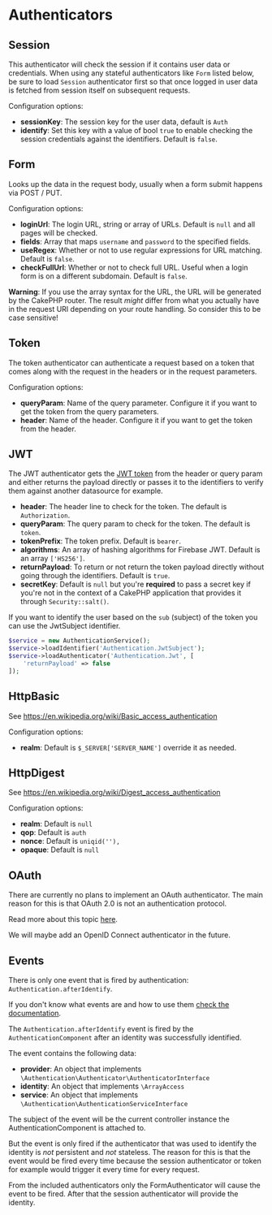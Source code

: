# Authenticators

## Session

This authenticator will check the session if it contains user data or credentials. When using any stateful authenticators like `Form` listed below, be sure to load `Session` authenticator first so that once logged in user data is fetched from session itself on subsequent requests.

Configuration options:

* **sessionKey**: The session key for the user data, default is `Auth`
* **identify**: Set this key with a value of bool `true` to enable checking the session credentials against the identifiers. Default is `false`. 

## Form

Looks up the data in the request body, usually when a form submit happens via POST / PUT.

Configuration options:

* **loginUrl**: The login URL, string or array of URLs. Default is `null` and all pages will be checked.
* **fields**: Array that maps `username` and `password` to the specified fields.
* **useRegex**: Whether or not to use regular expressions for URL matching. Default is `false`.
* **checkFullUrl**: Whether or not to check full URL. Useful when a login form is on a different subdomain. Default is `false`.

**Warning**: If you use the array syntax for the URL, the URL will be generated by the CakePHP router. The result *might* differ from what you actually have in the request URI depending on your route handling. So consider this to be case sensitive!

## Token

The token authenticator can authenticate a request based on a token that comes along with the request in the headers or in the request parameters.

Configuration options:

* **queryParam**: Name of the query parameter. Configure it if you want to get the token from the query parameters.
* **header**: Name of the header. Configure it if you want to get the token from the header.

## JWT

The JWT authenticator gets the [JWT token](https://jwt.io/) from the header or query param and either returns the payload directly or passes it to the identifiers to verify them against another datasource for example.

* **header**: The header line to check for the token. The default is `Authorization`.
* **queryParam**: The query param to check for the token. The default is `token`.
* **tokenPrefix**: The token prefix. Default is `bearer`.
* **algorithms**: An array of hashing algorithms for Firebase JWT. Default is an array `['HS256']`.
* **returnPayload**: To return or not return the token payload directly without going through the identifiers. Default is `true`.
* **secretKey**: Default is `null` but you're **required** to pass a secret key if you're not in the context of a CakePHP application that provides it through `Security::salt()`.

If you want to identify the user based on the `sub` (subject) of the token you can use the JwtSubject identifier.

```php
$service = new AuthenticationService();
$service->loadIdentifier('Authentication.JwtSubject');
$service->loadAuthenticator('Authentication.Jwt', [
    'returnPayload' => false
]);
```

## HttpBasic

See https://en.wikipedia.org/wiki/Basic_access_authentication

Configuration options:

* **realm**: Default is `$_SERVER['SERVER_NAME']` override it as needed.

## HttpDigest

See https://en.wikipedia.org/wiki/Digest_access_authentication

Configuration options:

* **realm**: Default is `null`
* **qop**: Default is `auth`
* **nonce**: Default is `uniqid(''),`
* **opaque**: Default is `null`

## OAuth

There are currently no plans to implement an OAuth authenticator.
The main reason for this is that OAuth 2.0 is not an authentication protocol.

Read more about this topic [here](https://oauth.net/articles/authentication/).

We will maybe add an OpenID Connect authenticator in the future.

## Events

There is only one event that is fired by authentication: `Authentication.afterIdentify`.

If you don't know what events are and how to use them [check the documentation](https://book.cakephp.org/3.0/en/core-libraries/events.html).

The `Authentication.afterIdentify` event is fired by the `AuthenticationComponent` after an identity was successfully identified.

The event contains the following data:

 * **provider**: An object that implements `\Authentication\Authenticator\AuthenticatorInterface`
 * **identity**: An object that implements `\ArrayAccess`
 * **service**:  An object that implements `\Authentication\AuthenticationServiceInterface`

The subject of the event will be the current controller instance the AuthenticationComponent is attached to.

But the event is only fired if the authenticator that was used to identify the identity is *not* persistent and *not* stateless. The reason for this is that the event would be fired every time because the session authenticator or token for example would trigger it every time for every request.

From the included authenticators only the FormAuthenticator will cause the event to be fired. After that the session authenticator will provide the identity.
